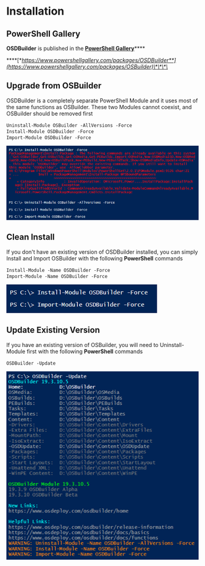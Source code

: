 # Installation

## PowerShell Gallery

**OSDBuilder** is published in the [**PowerShell Gallery**](https://www.powershellgallery.com/)\*\*\*\*

\*\*\*\*[**https://www.powershellgallery.com/packages/OSDBuilder**](https://www.powershellgallery.com/packages/OSBuilder)\*\*\*\*

## Upgrade from OSBuilder

OSDBuilder is a completely separate PowerShell Module and it uses most of the same functions as OSBuilder.  These two Modules cannot coexist, and OSBuilder should be removed first

```text
Uninstall-Module OSBuilder -AllVersions -Force
Install-Module OSDBuilder -Force
Import-Module OSDBuilder -Force
```

![](../../../.gitbook/assets/image%20%289%29.png)

## Clean Install

If you don't have an existing version of OSDBuilder installed, you can simply Install and Import OSBuilder with the following **PowerShell** commands

```text
Install-Module -Name OSDBuilder -Force
Import-Module -Name OSDBuilder -Force
```

![](../../../.gitbook/assets/image%20%2830%29.png)

## Update Existing Version

If you have an existing version of OSBuilder, you will need to Uninstall-Module first with the following **PowerShell** commands

```text
OSDBuilder -Update
```

![](../../../.gitbook/assets/image%20%2852%29.png)


